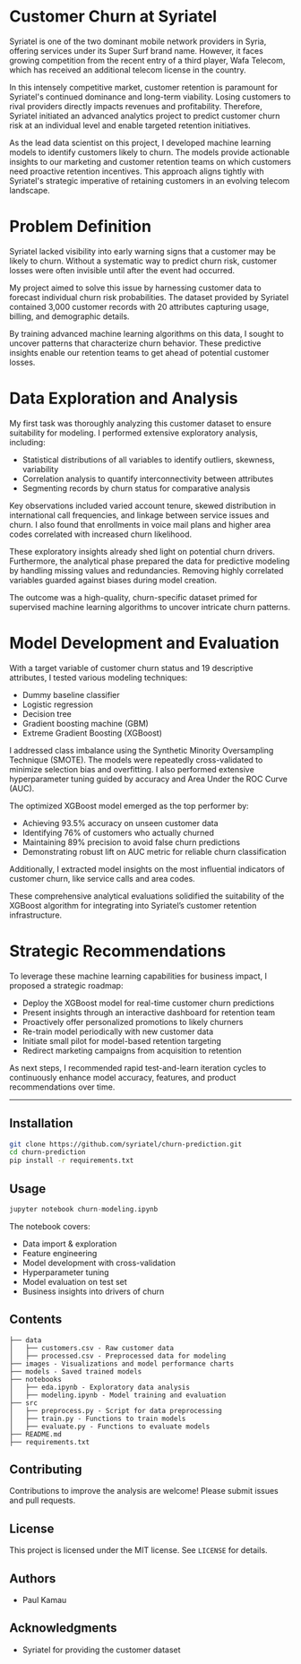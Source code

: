 # Customer Churn at Syriatel

Syriatel is one of the two dominant mobile network providers in Syria, offering services under its Super Surf brand name. However, it faces growing competition from the recent entry of a third player, Wafa Telecom, which has received an additional telecom license in the country. 

In this intensely competitive market, customer retention is paramount for Syriatel's continued dominance and long-term viability. Losing customers to rival providers directly impacts revenues and profitability. Therefore, Syriatel initiated an advanced analytics project to predict customer churn risk at an individual level and enable targeted retention initiatives.

As the lead data scientist on this project, I developed machine learning models to identify customers likely to churn. The models provide actionable insights to our marketing and customer retention teams on which customers need proactive retention incentives. This approach aligns tightly with Syriatel's strategic imperative of retaining customers in an evolving telecom landscape.

# Problem Definition

Syriatel lacked visibility into early warning signs that a customer may be likely to churn. Without a systematic way to predict churn risk, customer losses were often invisible until after the event had occurred.

My project aimed to solve this issue by harnessing customer data to forecast individual churn risk probabilities. The dataset provided by Syriatel contained 3,000 customer records with 20 attributes capturing usage, billing, and demographic details. 

By training advanced machine learning algorithms on this data, I sought to uncover patterns that characterize churn behavior. These predictive insights enable our retention teams to get ahead of potential customer losses.

# Data Exploration and Analysis

My first task was thoroughly analyzing this customer dataset to ensure suitability for modeling. I performed extensive exploratory analysis, including:

- Statistical distributions of all variables to identify outliers, skewness, variability 
- Correlation analysis to quantify interconnectivity between attributes
- Segmenting records by churn status for comparative analysis

Key observations included varied account tenure, skewed distribution in international call frequencies, and linkage between service issues and churn. I also found that enrollments in voice mail plans and higher area codes correlated with increased churn likelihood.

These exploratory insights already shed light on potential churn drivers. Furthermore, the analytical phase prepared the data for predictive modeling by handling missing values and redundancies. Removing highly correlated variables guarded against biases during model creation.  

The outcome was a high-quality, churn-specific dataset primed for supervised machine learning algorithms to uncover intricate churn patterns.


# Model Development and Evaluation

With a target variable of customer churn status and 19 descriptive attributes, I tested various modeling techniques:

- Dummy baseline classifier 
- Logistic regression
- Decision tree
- Gradient boosting machine (GBM)
- Extreme Gradient Boosting (XGBoost)

I addressed class imbalance using the Synthetic Minority Oversampling Technique (SMOTE). The models were repeatedly cross-validated to minimize selection bias and overfitting. I also performed extensive hyperparameter tuning guided by accuracy and Area Under the ROC Curve (AUC).

The optimized XGBoost model emerged as the top performer by: 

- Achieving 93.5% accuracy on unseen customer data
- Identifying 76% of customers who actually churned
- Maintaining 89% precision to avoid false churn predictions
- Demonstrating robust lift on AUC metric for reliable churn classification  

Additionally, I extracted model insights on the most influential indicators of customer churn, like service calls and area codes.

These comprehensive analytical evaluations solidified the suitability of the XGBoost algorithm for integrating into Syriatel’s customer retention infrastructure.


# Strategic Recommendations 
To leverage these machine learning capabilities for business impact, I proposed a strategic roadmap:

- Deploy the XGBoost model for real-time customer churn predictions
- Present insights through an interactive dashboard for retention team
- Proactively offer personalized promotions to likely churners 
- Re-train model periodically with new customer data 
- Initiate small pilot for model-based retention targeting  
- Redirect marketing campaigns from acquisition to retention

As next steps, I recommended rapid test-and-learn iteration cycles to continuously enhance model accuracy, features, and product recommendations over time.

-----

## Installation

```bash
git clone https://github.com/syriatel/churn-prediction.git
cd churn-prediction
pip install -r requirements.txt 
```

## Usage

```python
jupyter notebook churn-modeling.ipynb
```

The notebook covers:

- Data import & exploration
- Feature engineering 
- Model development with cross-validation
- Hyperparameter tuning
- Model evaluation on test set
- Business insights into drivers of churn

## Contents

```
├── data
│   ├── customers.csv - Raw customer data
│   ├── processed.csv - Preprocessed data for modeling 
├── images - Visualizations and model performance charts
├── models - Saved trained models
├── notebooks
│   ├── eda.ipynb - Exploratory data analysis
│   ├── modeling.ipynb - Model training and evaluation
├── src
│   ├── preprocess.py - Script for data preprocessing
│   ├── train.py - Functions to train models
│   ├── evaluate.py - Functions to evaluate models
├── README.md
├── requirements.txt
```

## Contributing

Contributions to improve the analysis are welcome! Please submit issues and pull requests.

## License

This project is licensed under the MIT license. See `LICENSE` for details.

## Authors

- Paul Kamau 

## Acknowledgments

- Syriatel for providing the customer dataset

